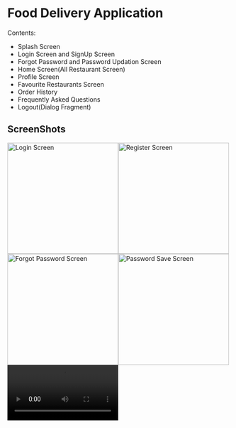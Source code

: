 <H1>Food Delivery Application</H1>
Contents:
<ul>
  <li>Splash Screen</li>
  <li>Login Screen and SignUp Screen</li>
  <li>Forgot Password and Password Updation Screen</li>
  <li>Home Screen(All Restaurant Screen)</li>
  <li>Profile Screen</li>
  <li>Favourite Restaurants Screen</li>
  <li>Order History</li>
  <li>Frequently Asked Questions</li>
  <li>Logout(Dialog Fragment)</li>
</ul>
<H2>ScreenShots</H2>
<img src="https://github.com/shashankdaima/BasicHttpCaching/blob/master/screenshots/photo6258126839490915788%20(1).jpg" alt="Login Screen" width =250px><img src="https://github.com/shashankdaima/BasicHttpCaching/blob/master/screenshots/photo6258126839490915787.jpg" alt="Register Screen" width =250px><img src="https://github.com/shashankdaima/BasicHttpCaching/blob/master/screenshots/photo6258126839490915786.jpg" alt="Forgot Password Screen" width =250px><img src="https://github.com/shashankdaima/BasicHttpCaching/blob/master/screenshots/photo6258126839490915785.jpg" alt="Password Save Screen" width =250px>
<video width="250"  controls>
  <source src="https://github.com/shashankdaima/BasicHttpCaching/blob/master/screenshots/1fda06ce-9935-4472-b203-e43c7af3366d.mp4" type="video/mp4">

</video>
